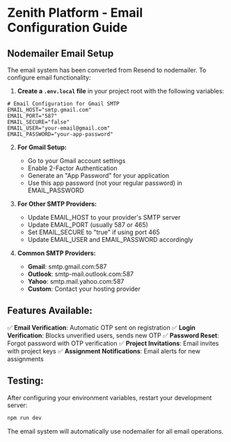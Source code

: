 # Zenith Platform - Email Configuration Guide

## Nodemailer Email Setup

The email system has been converted from Resend to nodemailer. To configure email functionality:

1. **Create a `.env.local` file** in your project root with the following variables:

```env
# Email Configuration for Gmail SMTP
EMAIL_HOST="smtp.gmail.com"
EMAIL_PORT="587"
EMAIL_SECURE="false"
EMAIL_USER="your-email@gmail.com"
EMAIL_PASSWORD="your-app-password"
```

2. **For Gmail Setup:**
   - Go to your Gmail account settings
   - Enable 2-Factor Authentication
   - Generate an "App Password" for your application
   - Use this app password (not your regular password) in EMAIL_PASSWORD

3. **For Other SMTP Providers:**
   - Update EMAIL_HOST to your provider's SMTP server
   - Update EMAIL_PORT (usually 587 or 465)
   - Set EMAIL_SECURE to "true" if using port 465
   - Update EMAIL_USER and EMAIL_PASSWORD accordingly

4. **Common SMTP Providers:**
   - **Gmail**: smtp.gmail.com:587
   - **Outlook**: smtp-mail.outlook.com:587
   - **Yahoo**: smtp.mail.yahoo.com:587
   - **Custom**: Contact your hosting provider

## Features Available:

✅ **Email Verification**: Automatic OTP sent on registration
✅ **Login Verification**: Blocks unverified users, sends new OTP
✅ **Password Reset**: Forgot password with OTP verification
✅ **Project Invitations**: Email invites with project keys
✅ **Assignment Notifications**: Email alerts for new assignments

## Testing:

After configuring your environment variables, restart your development server:

```bash
npm run dev
```

The email system will automatically use nodemailer for all email operations.
